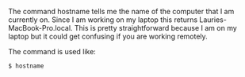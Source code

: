 The command hostname tells me the name of the computer that I am currently on.  Since I am working on my laptop this returns Lauries-MacBook-Pro.local.
This is pretty straightforward because I am on my laptop but it could get confusing if you are working remotely.

The command is used like:

`$ hostname`

